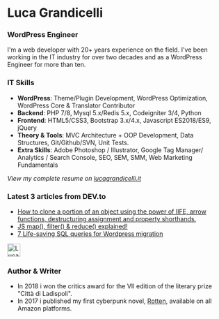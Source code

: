 # Luca Grandicelli

### WordPress Engineer

I'm a web developer with 20+ years experience on the field. I've been working in the IT industry for over two decades and as a WordPress Engineer for more than ten.

### IT Skills
*   **WordPress**: Theme/Plugin Development, WordPress Optimization, WordPress Core & Translator Contributor
*   **Backend**: PHP 7/8, Mysql 5.x/Redis 5.x, Codeigniter 3/4, Python
*   **Frontend**: HTML5/CSS3, Bootstrap 3.x/4.x, Javascript ES2018/ES9, jQuery
*   **Theory & Tools**: MVC Architecture + OOP Development, Data Structures, Git/Github/SVN, Unit Tests.
*   **Extra Skills**: Adobe Photoshop / Illustrator, Google Tag Manager/ Analytics / Search Console, SEO, SEM, SMM, Web Marketing Fundamentals

*View my complete resume on [lucagrandicelli.it](https://www.lucagrandicelli.it)*

### **Latest 3 articles from DEV.to**

*   [How to clone a portion of an object using the power of IIFE, arrow functions, destructuring assignment and property shorthands.](https://dev.to/lucagrandicelli/how-to-clone-a-portion-of-an-object-using-the-power-of-iife-arrow-functions-destructuring-assignment-and-property-shorthands-379f "How to clone a portion of an object using the power of IIFE, arrow functions, destructuring assignment and property shorthands.")
*   [JS map(), filter() & reduce() explained!](https://dev.to/lucagrandicelli/js-map-filter-reduce-explained-572e "JS map(), filter() & reduce() explained!")
*   [7 Life-saving SQL queries for Wordpress migration](https://dev.to/lucagrandicelli/7-life-saving-sql-queries-for-wordpress-migration-o90 "7 Life-saving SQL queries for Wordpress migration")

<a href="https://dev.to/lucagrandicelli">
  <img src="https://d2fltix0v2e0sb.cloudfront.net/dev-badge.svg" alt="Luca Grandicelli's DEV Profile" height="30" width="30">
</a>

### Author & Writer
* In 2018 i won the critics award for the VII edition of the literary prize "Città di Ladispoli".
* In 2017 i published my first cyberpunk novel, [Rotten](https://www.amazon.it/dp/B01MRAMS7J/ref=cm_sw_r_cp_ep_dp_QSINBb262M7ZA "Rotten"), available on all Amazon platforms.

